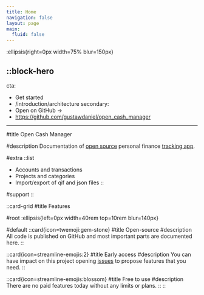 ```yaml
---
title: Home
navigation: false
layout: page
main:
  fluid: false
---
```


:ellipsis{right=0px width=75% blur=150px}

::block-hero
---
cta:
  - Get started
  - /introduction/architecture
secondary:
  - Open on GitHub →
  - https://github.com/gustawdaniel/open_cash_manager
---

#title
Open Cash Manager

#description
Documentation of [open source](https://github.com/gustawdaniel/open_cash_manager) personal finance [tracking app](https://opencash.app/).

#extra
  ::list
  - Accounts and transactions
  - Projects and categories
  - Import/export of qif and json files
  ::

#support
::

::card-grid
#title
Features

#root
:ellipsis{left=0px width=40rem top=10rem blur=140px}

#default
  ::card{icon=twemoji:gem-stone}
  #title
  Open-source
  #description
  All code is published on GitHub and most important parts are documented here.
  ::

  ::card{icon=streamline-emojis:2}
  #title
  Early access
  #description
  You can have impact on this project opening [issues](https://github.com/gustawdaniel/open_cash_manager/issues) to
  propose features that you need.
  ::

  ::card{icon=streamline-emojis:blossom}
  #title
  Free to use
  #description
  There are no paid features today without any limits or plans.
  ::
::
